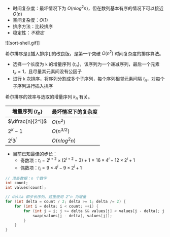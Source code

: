 - 时间复杂度：最坏情况下为 $O(n log^2 n)$，但在数列基本有序的情况下可以接近 $O(n)$
- 空间复杂度：$O(1)$
- 排序方法：比较排序
- 稳定性：$不稳定$

![[sort-shell.gif]]

希尔排序是[[插入排序]]的改良版，是第一个突破 $O(n^2)$ 时间复杂度的排序算法。
- 选择一个长度为 `k` 的增量序列 $\{t_n\}$，该序列为一个递减序列，最后一个元素 $t_k = 1$，且尽量其元素间没有公因子
- 进行 `k` 次排序，将序列分割成多个子序列，每个序列相邻元素间隔 $t_n$，对每个子序列进行插入排序

希尔排序的效率与选取的增量序列 ${k_n}$ 有关。

| 增量序列 $\{t_n\}$ | 最坏情况下的复杂度 |
| ------------------ | ------------------ |
| $\dfrac{n}{2^i}$   | $O(n^2)$           |
| $2^k - 1$          | $O(n^{3/2})$       |
| $2^i3^j$           | $O(n log^2 n)$     |

- 目前已知最佳的步长：
	- 奇数项：$t_i=2^{i+2}\times(2^{i+2}-3)+1=16\times4^i-12\times2^i+1$
	- 偶数项：$t_i=9\times4^i-9\times2^i+1$

```c++
// 准备数据：n 个数字
int count;
int values[count];

// delta 即步长序列，这里使用 2^n 为增量
for (int delta = count / 2; delta >= 1; delta /= 2) {  
    for (int i = delta; i < count; ++i) {  
        for (int j = i; j >= delta && values[j] < values[j - delta]; j -= delta) {  
            swap(values[j - delta], values[j]);  
        }  
    }  
}
```